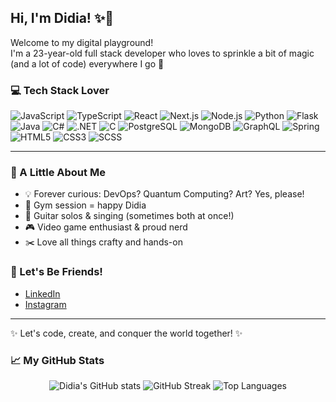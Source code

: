 ## Hi, I'm Didia! ✨🌸

Welcome to my digital playground!  
I'm a 23-year-old full stack developer who loves to sprinkle a bit of magic (and a lot of code) everywhere I go 💖

### 💻 Tech Stack Lover

<p>
  <img src="https://img.shields.io/badge/JavaScript-F7DF1E?logo=javascript&logoColor=black" alt="JavaScript"/>
  <img src="https://img.shields.io/badge/TypeScript-3178C6?logo=typescript&logoColor=white" alt="TypeScript"/>
  <img src="https://img.shields.io/badge/React-20232A?logo=react&logoColor=61DAFB" alt="React"/>
  <img src="https://img.shields.io/badge/Next.js-000?logo=nextdotjs&logoColor=white" alt="Next.js"/>
  <img src="https://img.shields.io/badge/Node.js-339933?logo=nodedotjs&logoColor=white" alt="Node.js"/>
  <img src="https://img.shields.io/badge/Python-3776AB?logo=python&logoColor=white" alt="Python"/>
  <img src="https://img.shields.io/badge/Flask-000?logo=flask&logoColor=white" alt="Flask"/>
  <img src="https://img.shields.io/badge/Java-007396?logo=java&logoColor=white" alt="Java"/>
  <img src="https://img.shields.io/badge/C%23-239120?logo=csharp&logoColor=white" alt="C#"/>
  <img src="https://img.shields.io/badge/.NET-512BD4?logo=dotnet&logoColor=white" alt=".NET"/>
  <img src="https://img.shields.io/badge/C-00599C?logo=c&logoColor=white" alt="C"/>
  <img src="https://img.shields.io/badge/PostgreSQL-4169E1?logo=postgresql&logoColor=white" alt="PostgreSQL"/>
  <img src="https://img.shields.io/badge/MongoDB-47A248?logo=mongodb&logoColor=white" alt="MongoDB"/>
  <img src="https://img.shields.io/badge/GraphQL-E10098?logo=graphql&logoColor=white" alt="GraphQL"/>
  <img src="https://img.shields.io/badge/Spring-6DB33F?logo=spring&logoColor=white" alt="Spring"/>
  <img src="https://img.shields.io/badge/HTML5-E34F26?logo=html5&logoColor=white" alt="HTML5"/>
  <img src="https://img.shields.io/badge/CSS3-1572B6?logo=css3&logoColor=white" alt="CSS3"/>
  <img src="https://img.shields.io/badge/SCSS-CC6699?logo=sass&logoColor=white" alt="SCSS"/>
</p>

---

### 🌈 A Little About Me

- 💡 Forever curious: DevOps? Quantum Computing? Art? Yes, please!
- 💪 Gym session = happy Didia
- 🎸 Guitar solos & singing (sometimes both at once!)
- 🎮 Video game enthusiast & proud nerd
- ✂️ Love all things crafty and hands-on

### 🫶 Let's Be Friends!

- [LinkedIn](https://www.linkedin.com/in/didia-jos%C3%A9-fechado)  
- [Instagram](https://www.instagram.com/didia.f_/)  

---

✨ Let's code, create, and conquer the world together! ✨

### 📈 My GitHub Stats

<p align="center">
  <img src="https://github-readme-stats.vercel.app/api?username=didia-josefechado-vinci&show_icons=true&theme=tokyonight&hide_border=true" alt="Didia's GitHub stats" />
  <img src="https://streak-stats.demolab.com?user=didia-josefechado-vinci&theme=tokyonight&hide_border=true" alt="GitHub Streak" />
  <img src="https://github-readme-stats.vercel.app/api/top-langs/?username=didia-josefechado-vinci&layout=compact&theme=tokyonight&hide_border=true" alt="Top Languages" />
</p>
